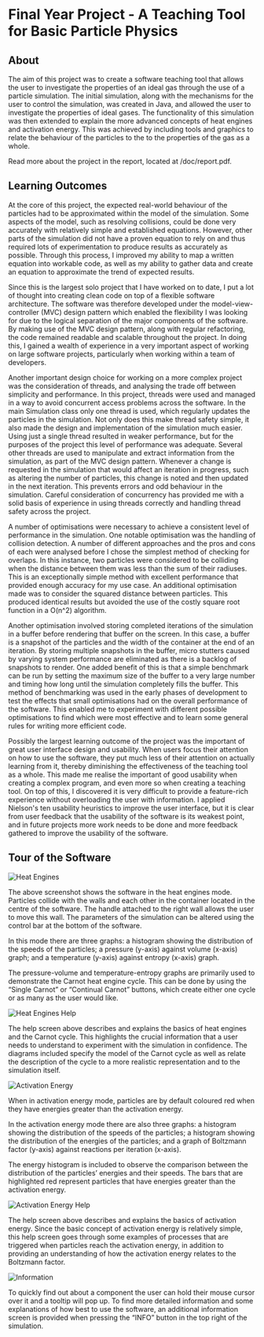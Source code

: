 # Final Year Project - A Teaching Tool for Basic Particle Physics #
## About ##
The aim of this project was to create a software teaching tool that allows the user to investigate the properties of an ideal gas through the use of a particle simulation. The initial simulation, along with the mechanisms for the user to control the simulation, was created in Java, and allowed the user to investigate the properties of ideal gases. The functionality of this simulation was then extended to explain the more advanced concepts of heat engines and activation energy. This was achieved by including tools and graphics to relate the behaviour of the particles to the to the properties of the gas as a whole. 

Read more about the project in the report, located at /doc/report.pdf.

## Learning Outcomes ##

At the core of this project, the expected real-world behaviour of the particles had to be approximated within the model of the simulation. Some aspects of the model, such as resolving collisions, could be done very accurately with relatively simple and established equations. However, other parts of the simulation did not have a proven equation to rely on and thus required lots of experimentation to produce results as accurately as possible. Through this process, I improved my ability to map a written equation into workable code, as well as my ability to gather data and create an equation to approximate the trend of expected results.

Since this is the largest solo project that I have worked on to date, I put a lot of thought into creating clean code on top of a flexible software architecture. The software was therefore developed under the model-view-controller (MVC) design pattern which enabled the flexibility I was looking for due to the logical separation of the major components of the software. By making use of the MVC design pattern, along with regular refactoring, the code remained readable and scalable throughout the project. In doing this, I gained a wealth of experience in a very important aspect of working on large software projects, particularly when working within a team of developers.

Another important design choice for working on a more complex project was the consideration of threads, and analysing the trade off between simplicity and performance. In this project, threads were used and managed in a way to avoid concurrent access problems across the software. In the main Simulation class only one thread is used, which regularly updates the particles in the simulation. Not only does this make thread safety simple, it also made the design and implementation of the simulation much easier. Using just a single thread resulted in weaker performance, but for the purposes of the project this level of performance was adequate. Several other threads are used to manipulate and extract information from the simulation, as part of the MVC design pattern. Whenever a change is requested in the simulation that would affect an iteration in progress, such as altering the number of particles, this change is noted and then updated in the next iteration. This prevents errors and odd behaviour in the simulation. Careful consideration of concurrency has provided me with a solid basis of experience in using threads correctly and handling thread safety across the project.

A number of optimisations were necessary to achieve a consistent level of performance in the simulation. One notable optimisation was the handling of collision detection. A number of different approaches and the pros and cons of each were analysed before I chose the simplest method of checking for overlaps. In this instance, two particles were considered to be colliding when the distance between them was less than the sum of their radiuses. This is an exceptionally simple method with excellent performance that provided enough accuracy for my use case. An additional optimisation made was to consider the squared distance between particles. This produced identical results but avoided the use of the costly square root function in a O(n^2) algorithm. 

Another optimisation involved storing completed iterations of the simulation in a buffer before rendering that buffer on the screen. In this case, a buffer is a snapshot of the particles and the width of the container at the end of an iteration. By storing multiple snapshots in the buffer, micro stutters caused by varying system performance are eliminated as there is a backlog of snapshots to render. One added benefit of this is that a simple benchmark can be run by setting the maximum size of the buffer to a very large number and timing how long until the simulation completely fills the buffer. This method of benchmarking was used in the early phases of development to test the effects that small optimisations had on the overall performance of the software. This enabled me to experiment with different possible optimisations to find which were most effective and to learn some general rules for writing more efficient code. 

Possibly the largest learning outcome of the project was the important of great user interface design and usability. When users focus their attention on how to use the software, they put much less of their attention on actually learning from it, thereby diminishing the effectiveness of the teaching tool as a whole. This made me realise the important of good usability when creating a complex program, and even more so when creating a teaching tool. On top of this, I discovered it is very difficult to provide a feature-rich experience without overloading the user with information. I applied Nielson's ten usability heuristics to improve the user interface, but it is clear from user feedback that the usability of the software is its weakest point, and in future projects more work needs to be done and more feedback gathered to improve the usability of the software.

## Tour of the Software ##

![Heat Engines](screenshots/Heat-Engines.png)

The above screenshot shows the software in the heat engines mode. Particles collide with the walls and each other in the container located in the centre of the software. The handle attached to the right wall allows the user to move this wall. The parameters of the simulation can be altered using the control bar at the bottom of the software. 

In this mode there are three graphs: a histogram showing the distribution of the speeds of the particles; a pressure (y-axis) against volume (x-axis) graph; and a temperature (y-axis) against entropy (x-axis) graph. 

The pressure-volume and temperature-entropy graphs are primarily used to demonstrate the Carnot heat engine cycle. This can be done by using the “Single Carnot” or “Continual Carnot” buttons, which create either one cycle or as many as the user would like. 


![Heat Engines Help](screenshots/Heat-Engines-Help.png)

The help screen above describes and explains the basics of heat engines and the Carnot cycle. This highlights the crucial information that a user needs to understand to experiment with the simulation in confidence. The diagrams included specify the model of the Carnot cycle as well as relate the description of the cycle to a more realistic representation and to the simulation itself.


![Activation Energy](screenshots/Activation-Energy.png)

When in activation energy mode, particles are by default coloured red when they have energies greater than the activation energy. 

In the activation energy mode there are also three graphs: a histogram showing the distribution of the speeds of the particles; a histogram showing the distribution of the energies of the particles; and a graph of Boltzmann factor (y-axis) against reactions per iteration (x-axis). 

The energy histogram is included to observe the comparison between the distribution of the particles’ energies and their speeds. The bars that are highlighted red represent particles that have energies greater than the activation energy.

![Activation Energy Help](screenshots/Activation-Energy-Help.png)

The help screen above describes and explains the basics of activation energy. Since the basic concept of activation energy is relatively simple, this help screen goes through some examples of processes that are triggered when particles reach the activation energy, in addition to providing an understanding of how the activation energy relates to the Boltzmann factor. 


![Information](screenshots/Information.png)

To quickly find out about a component the user can hold their mouse cursor over it and a tooltip will pop up. To find more detailed information and some explanations of how best to use the software, an additional information screen is provided when pressing the “INFO” button in the top right of the simulation. 
